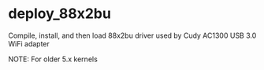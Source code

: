 # deploy_88x2bu
Compile, install, and then load 88x2bu driver used by Cudy AC1300 USB 3.0 WiFi adapter

NOTE: For older 5.x kernels
